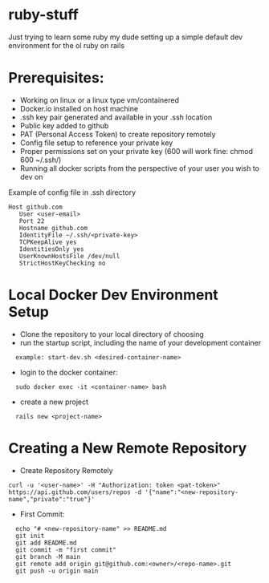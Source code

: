 # ruby-stuff
Just trying to learn some ruby my dude
setting up a simple default dev environment for the ol ruby on rails

# Prerequisites:
  - Working on linux or a linux type vm/containered <br> 
  - Docker.io installed on host machine
  - .ssh key pair generated and available in your .ssh location <br> 
  - Public key added to github  <br> 
  - PAT (Personal Access Token) to create repository remotely <br> 
  - Config file setup to reference your private key <br> 
  - Proper permissions set on your private key (600 will work fine: chmod 600 ~/.ssh/<private-key>) <br> 
  - Running all docker scripts from the perspective of your user you wish to dev on <br> 
  
Example of config file in .ssh directory <br>
  
 ```
 Host github.com
    User <user-email> 
    Port 22 
    Hostname github.com 
    IdentityFile ~/.ssh/<private-key> 
    TCPKeepAlive yes 
    IdentitiesOnly yes 
    UserKnownHostsFile /dev/null 
    StrictHostKeyChecking no 
```
    
# Local Docker Dev Environment Setup

  
- Clone the repository to your local directory of choosing
- run the startup script, including the name of your development container <br>
```
  example: start-dev.sh <desired-container-name>
```
- login to the docker container: <br>
```
  sudo docker exec -it <container-name> bash 
```
- create a new project <br>
```
  rails new <project-name>
```
  
# Creating a New Remote Repository
- Create Repository Remotely <br>
```
curl -u '<user-name>' -H "Authorization: token <pat-token>" https://api.github.com/users/repos -d '{"name":"<new-repository-name","private":"true"}'
```
- First Commit: <br>
```
  echo "# <new-repository-name" >> README.md 
  git init 
  git add README.md 
  git commit -m "first commit" 
  git branch -M main 
  git remote add origin git@github.com:<owner>/<repo-name>.git 
  git push -u origin main 
```
  
